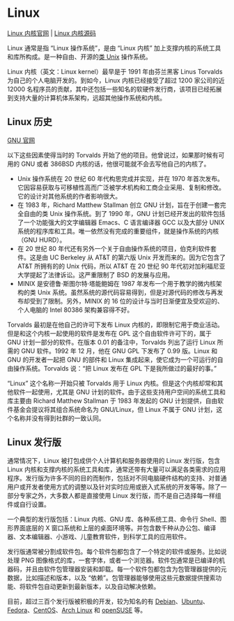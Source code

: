 # Linux

[Linux 内核官网](https://www.kernel.org) | [Linux 内核源码](https://github.com/torvalds/linux)

Linux 通常是指 “Linux 操作系统”，是由 “Linux 内核” 加上支撑内核的系统工具和库所构成。是一种自由、开源的[类 Unix](../术语表/类UNIX系统.md) 操作系统。

Linux 内核（英文：Linux kernel）最早是于 1991 年由芬兰黑客 Linus Torvalds 为自己的个人电脑开发的。到如今，Linux 内核已经接受了超过 1200 家公司的近 12000 名程序员的贡献，其中还包括一些知名的软硬件发行商，该项目已经拓展到支持大量的计算机体系架构，远超其他操作系统和内核。

## Linux 历史

[GNU 官网](https://www.gnu.org)

以下这些因素使得当时的 Torvalds 开始了他的项目。他曾说过，如果那时候有可用的 GNU 或者 386BSD 内核的话，他很可能就不会去写他自己的内核了。

- Unix 操作系统在 20 世纪 60 年代构思完成并实现，并在 1970 年首次发布。它因容易获取与可移植性高而广泛被学术机构和工商企业采用、复制和修改。它的设计对其他系统的作者影响很大。
- 在 1983 年，Richard Matthew Stallman 创立 GNU 计划，旨在于创建一套完全自由的类 Unix 操作系统。到了 1990 年，GNU 计划已经开发出的软件包括了一个功能强大的文字编辑器 Emacs、C 语言编译器 GCC 以及大部分 UNIX 系统的程序库和工具。唯一依然没有完成的重要组件，就是操作系统的内核（GNU HURD）。
- 在 20 世纪 80 年代还有另外一个关于自由操作系统的项目，伯克利软件套件。这是由 UC Berkeley 从 AT&T 的第六版 Unix 开发而来的。因为它包含了 AT&T 所拥有的的 Unix 代码，所以 AT&T 在 20 世纪 90 年代初对加利福尼亚大学提起了法律诉讼。这严重限制了 BSD 的发展与应用。
- MINIX 是安德鲁·斯图尔特·塔能鲍姆在 1987 年发布一个用于教学的微内核架构的类 Unix 系统。虽然系统的源代码容易得到，但是对源代码的修改与再发布却受到了限制。另外，MINIX 的 16 位的设计与当时日渐便宜及受欢迎的、个人电脑的 Intel 80386 架构兼容得不好。

Torvalds 最初是在他自己的许可下发布 Linux 内核的，即限制它用于商业活动。但是和这个内核一起使用的软件是发布在 GPL 这个自由软件许可下的，属于 GNU 计划一部分的软件。在版本 0.01 的备注中，Torvalds 列出了运行 Linux 所需的 GNU 软件。1992 年 12 月，他在 GNU GPL 下发布了 0.99 版。Linux 和 GNU 的开发者一起把 GNU 的部件和 Linux 集成起来，使它成为一个可运行的自由操作系统。Torvalds 说：“把 Linux 发布在 GPL 下是我所做过的最好的事。”

“Linux” 这个名称一开始只被 Torvalds 用于 Linux 内核。但是这个内核却常和其他软件一起使用，尤其是 GNU 计划的软件。由于这些支持用户空间的系统工具和库主要由 Richard Matthew Stallman 于 1983 年发起的 GNU 计划提供，自由软件基金会提议将其组合系统命名为 GNU/Linux，但 Linux 不属于 GNU 计划，这个名称并没有得到社群的一致认同。

## Linux 发行版

通常情况下，Linux 被打包成供个人计算机和服务器使用的 Linux 发行版，包含 Linux 内核和支撑内核的系统工具和库，通常还带有大量可以满足各类需求的应用程序。发行版为许多不同的目的而制作，包括对不同电脑硬件结构的支持、对普通用户或开发者使用方式的调整以及针对实时应用或嵌入式系统的开发等等。除了一部分专家之外，大多数人都是直接使用 Linux 发行版，而不是自己选择每一样组件或自行设置。

一个典型的发行版包括：Linux 内核、GNU 库、各种系统工具、命令行 Shell、图形界面底层的 X 窗口系统和上层的桌面环境等。并包含数千种从办公包、编译器、文本编辑器、小游戏、儿童教育软件，到科学工具的应用软件。

发行版通常被分割成软件包。每个软件包都包含了一个特定的软件或服务。比如说处理 PNG 图像格式的库，一套字体，或者一个浏览器。软件包通常是已编译的机器码，并且由软件包管理器安装和卸载。每一个软件包都包含为包管理器提供的元数据，比如描述和版本，以及 “依赖”。包管理器能够使用这些元数据提供搜索功能、将软件包自动更新到最新版本，以及自动解决依赖。

目前，超过三百个发行版被积极的开发，较为知名的有 [Debian](https://www.debian.org)、[Ubuntu](https://ubuntu.com)、[Fedora](https://getfedora.org)、[CentOS](https://www.centos.org)、[Arch Linux](https://archlinux.org) 和 [openSUSE](https://www.opensuse.org) 等。
